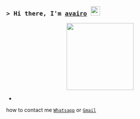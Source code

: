 ### <samp>&gt; Hi there, I'm <a href="https://wa.me/48888888880" target="_blank">avairo</a> <img src="http://v0calch0rd.tumblr.com/post/119871921964" width="25"> </samp>

<p align="center">
<img src="https://avatars.githubusercontent.com/avairo" height="180" style="margin-left: auto;margin-right: auto;display: block;">
</p>


-

how to contact me  [`Whatsapp`](https://wa.me/48888888880?text=yo) or [`Gmail`](deavairoaswin@gmail.com)

</br>


